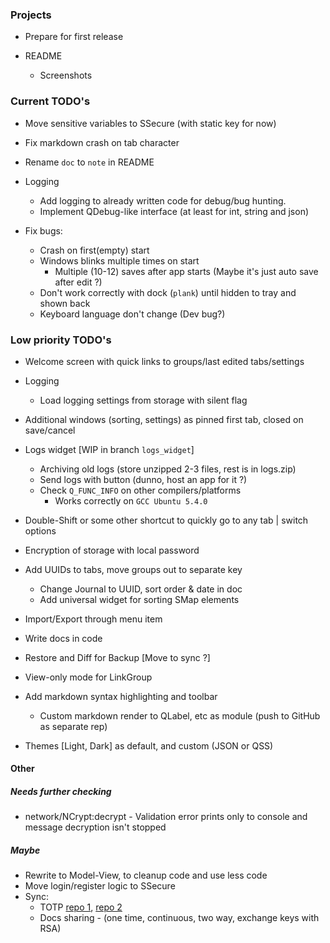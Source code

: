 ### Projects

- Prepare for first release
  
- README
  - Screenshots


### Current TODO's

- Move sensitive variables to SSecure (with static key for now)

- Fix markdown crash on tab character

- Rename `doc` to `note` in README

- Logging
  - Add logging to already written code for debug/bug hunting.
  - Implement QDebug-like interface (at least for int, string and json)

- Fix bugs:
  - Crash on first(empty) start
  - Windows blinks multiple times on start
    - Multiple (10-12) saves after app starts (Maybe it's just auto save after edit ?)
  - Don't work correctly with dock (`plank`) until hidden to tray and shown back
  - Keyboard language don't change (Dev bug?)


### Low priority TODO's
  
- Welcome screen with quick links to groups/last edited tabs/settings

- Logging
  - Load logging settings from storage with silent flag

- Additional windows (sorting, settings) as pinned first tab, closed on save/cancel

- Logs widget [WIP in branch `logs_widget`]
  - Archiving old logs (store unzipped 2-3 files, rest is in logs.zip)
  - Send logs with button (dunno, host an app for it ?)
  - Check `Q_FUNC_INFO` on other compilers/platforms
    - Works correctly on `GCC Ubuntu 5.4.0`

- Double-Shift or some other shortcut to quickly go to any tab | switch options

- Encryption of storage with local password
  
- Add UUIDs to tabs, move groups out to separate key
  - Change Journal to UUID, sort order & date in doc
  - Add universal widget for sorting SMap elements

- Import/Export through menu item
  
- Write docs in code

- Restore and Diff for Backup [Move to sync ?]

- View-only mode for LinkGroup

- Add markdown syntax highlighting and toolbar
  - Custom markdown render to QLabel, etc as module (push to GitHub as separate rep)

- Themes [Light, Dark] as default, and custom (JSON or QSS)


#### Other 
##### Needs further checking
- network/NCrypt:decrypt - Validation error prints only to console and message decryption isn't stopped


##### Maybe
- Rewrite to Model-View, to cleanup code and use less code
- Move login/register logic to SSecure
- Sync:
  - TOTP [repo 1](https://github.com/RavuAlHemio/cpptotp), [repo 2](https://github.com/andreagrandi/QGoogleAuth)
  - Docs sharing - (one time, continuous, two way, exchange keys with RSA)
